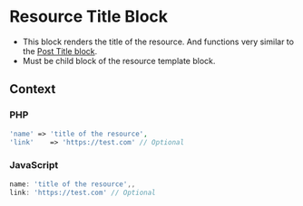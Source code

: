 # Resource Title Block

- This block renders the title of the resource. And functions very similar to the [Post Title block](https://wordpress.org/documentation/article/post-title-block/ "Post Title block").
- Must be child block of the resource template block.

## Context

### PHP
```php
'name' => 'title of the resource',
'link'    => 'https://test.com' // Optional
```

### JavaScript
```javascript
name: 'title of the resource',,
link: 'https://test.com' // Optional
```
